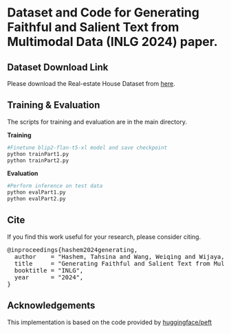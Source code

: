 # Dataset and Code for Generating Faithful and Salient Text from Multimodal Data (INLG 2024) paper.

## Dataset Download Link
Please download the Real-estate House Dataset from [here](https://drive.google.com/file/d/16h4EQlgs-x4hypu4vAq2tuL0EzvrCecO/view?usp=drive_link).

## Training & Evaluation
The scripts for training and evaluation are in the main directory.

**Training**
```bash
#Finetune blip2-flan-t5-xl model and save checkpoint
python trainPart1.py
python trainPart2.py
```

**Evaluation**
```bash
#Perform inference on test data
python evalPart1.py
python evalPart2.py
```

## Cite
If you find this work useful for your research, please consider citing.
<pre><tt>@inproceedings{hashem2024generating,
  author    = "Hashem, Tahsina and Wang, Weiqing and Wijaya, Derry Tanti and Ali, Mohammed Eunus and Li, Yuan-Fang"
  title     = "Generating Faithful and Salient Text from Multimodal Data",
  booktitle = "INLG",
  year      = "2024",
}</tt></pre>

## Acknowledgements
This implementation is based on the code provided by [huggingface/peft](https://github.com/huggingface/peft/blob/main/examples/int8_training/fine_tune_blip2_int8.py)
